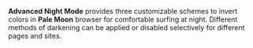 **Advanced Night Mode** provides three customizable schemes to invert colors in **Pale Moon** browser for comfortable surfing at night. Different methods of darkening can be applied or disabled selectively for different pages and sites.
